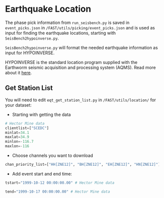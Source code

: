 # Earthquake Location

The phase pick information from `run_seisbench.py` is saved in `event_picks.json` in `/FAST/utils/picking/event_picks.json` and is used as input for finding the earthquake locations, starting with `SeisBench2hypoinverse.py`.  

`SeisBench2hypoinverse.py` will format the needed earthquake information as input for HYPOINVERSE.  

HYPOINVERSE is the standard location program supplied with the Earthworm seismic acquisition and processing system (AQMS). Read more about it [here](https://www.usgs.gov/software/hypoinverse-earthquake-location).  


## Get Station List  

You will need to edit `eqt_get_station_list.py` in `/FAST/utils/location/` for your dataset:  

* Starting with getting the data

```  py linenums="125"
# Hector Mine data
clientlist=["SCEDC"]
minlat=34.1
maxlat=34.9
minlon=-116.7
maxlon=-116
```  

* Choose channels you want to download

```  py linenums="132"
chan_priority_list=["HH[ZNE12]", "BH[ZNE12]", "EH[ZNE12]", "HN[ZNE12]"] # Hector Mine data
```  

* Add event start and end time:

```  py linenums="147"
tstart="1999-10-12 00:00:00.00" # Hector Mine data
```  

```  py linenums="153"
tend="1999-10-17 00:00:00.00" # Hector Mine data
```  
